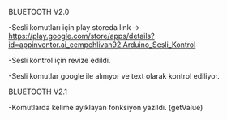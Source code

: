 BLUETOOTH V2.0

  -Sesli komutları için play storeda link -> https://play.google.com/store/apps/details?id=appinventor.ai_cempehlivan92.Arduino_Sesli_Kontrol

  -Sesli kontrol için revize edildi.

  -Sesli komutlar google ile alınıyor ve text olarak kontrol ediliyor.

BLUETOOTH V2.1

  -Komutlarda kelime ayıklayan fonksiyon yazıldı. (getValue)
